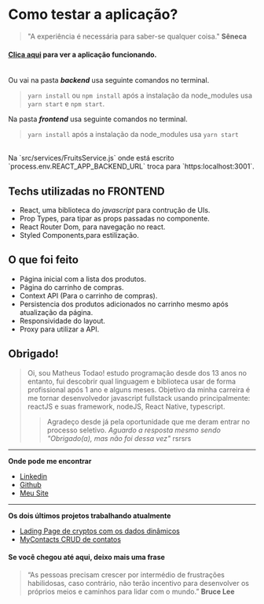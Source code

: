 # Como testar a aplicação?
  > "A experiência é necessária para saber-se qualquer coisa."
  **Sêneca**

#### [Clica aqui](https://frexco-test.herokuapp.com/) para ver a aplicação funcionando.<br><br>

Ou vai na pasta ***backend*** usa seguinte comandos no terminal.
> `yarn install` ou `npm install` após a instalação da node_modules usa `yarn start` e `npm start`.<br>

Na pasta ***frontend*** usa seguinte comandos no terminal.
> `yarn install` após a instalação da node_modules usa `yarn start`
<br>
Na `src/services/FruitsService.js` onde está escrito `process.env.REACT_APP_BACKEND_URL` troca para `https:localhost:3001`.

## Techs utilizadas no FRONTEND
- React, uma biblioteca do *javascript* para contrução de UIs.
- Prop Types, para tipar as props passadas no componente.
- React Router Dom, para navegação no react.
- Styled Components,para estilização.

## O que foi feito
- Página inicial com a lista dos produtos.
- Página do carrinho de compras.
- Context API (Para o carrinho de compras).
- Persistencia dos produtos adicionados no carrinho mesmo após atualização da página.
- Responsividade do layout.
- Proxy para utilizar a API.

## Obrigado!
> Oi, sou Matheus Todao! estudo programação desde dos 13 anos no entanto, fui descobrir qual linguagem e biblioteca usar de forma profissional após 1 ano e alguns meses.
Objetivo da minha carreira é me tornar desenvolvedor javascript fullstack usando principalmente: reactJS e suas framework, nodeJS, React Native, typescript.
>> Agradeço desde já pela oportunidade que me deram entrar no processo seletivo. *Aguardo a resposta mesmo sendo "Obrigado(a), mas não foi dessa vez"* rsrsrs

_______
**Onde pode me encontrar**

- [Linkedin](https://linkedin.com/in/matheustodao)<br>
- [Github](https://github.com/matheustodao)<br>
- [Meu Site](https://todaomatheus.vercel.app)<br>
_______

**Os dois últimos projetos trabalhando atualmente**

- [Lading Page de cryptos com os dados dinâmicos](https://github.com/matheustodao/crypto-cap)<br>
- [MyContacts CRUD de contatos](https://github.com/matheustodao/MyContacts)<br>

#### Se você chegou até aqui, deixo mais uma frase
> “As pessoas precisam crescer por intermédio de frustrações habilidosas, caso contrário, não terão incentivo para desenvolver os próprios meios e caminhos para lidar com o mundo.”
**Bruce Lee**
